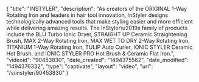{
    "title": "INSTYLER",
    "description": "As creators of the ORIGINAL 1-Way Rotating Iron and leaders in hair tool innovation, InStyler designs technologically advanced tools that make styling easier and more efficient while delivering amazing results. The InStyler\u2019s family of products include the BLU Turbo Ionic Dryer, STRAIGHT UP Ceramic Straightening Brush, MAX 2-Way Rotating Iron, MAX WET TO DRY 2-Way Rotating Iron, TITANIUM 1-Way Rotating Iron, TULIP Auto Curler, IONIC STYLER Ceramic Hot Brush, and IONIC STYLER PRO Hot Brush & Ceramic Flat Iron.",
    "videoid": "90453830",
    "date_created": "1494375562",
    "date_modified": "1494376332",
    "type": "captivate",
    "layout": "video",
    "url": "\/v\/instyler\/90453830"
}